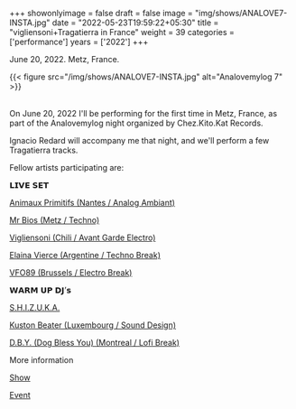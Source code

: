 +++
showonlyimage = false
draft = false
image = "img/shows/ANALOVE7-INSTA.jpg"
date = "2022-05-23T19:59:22+05:30"
title = "vigliensoni+Tragatierra in France"
weight = 39
categories = ['performance']
years = ['2022']
+++

June 20, 2022. Metz, France.

<!--more-->

{{< figure src="/img/shows/ANALOVE7-INSTA.jpg" alt="Analovemylog 7" >}}
<br><br>

On June 20, 2022 I'll be performing for the first time in Metz, France, as part of the Analovemylog night organized by Chez.Kito.Kat Records.

Ignacio Redard will accompany me that night, and we'll perform a few Tragatierra tracks.

Fellow artists participating are:

𝗟𝗜𝗩𝗘 𝗦𝗘𝗧

[Animaux Primitifs (Nantes / Analog Ambiant)](https://chezkitokatrecords.bandcamp.com/track/animaux-primitifs-medusozoa)

[Mr Bios (Metz / Techno)](https://soundcloud.com/mr-bios-1)

[Vigliensoni (Chili / Avant Garde Electro)](https://soundcloud.com/vigliensoni)

[Elaina Vierce (Argentine / Techno Break)](https://soundcloud.com/ela_s)

[VFO89 (Brussels / Electro Break)](https://soundcloud.com/vfo89)

𝗪𝗔𝗥𝗠 𝗨𝗣 𝗗𝗝’𝘀

[S.H.I.Z.U.K.A.](https://soundcloud.com/s-h-i-z-u-k-a)

[Kuston Beater (Luxembourg / Sound Design)](https://soundcloud.com/kuston-beater)

[D.B.Y. (Dog Bless You) (Montreal / Lofi Break)](https://soundcloud.com/…/n10-as-vortex-il-cibo-by-d-b-y)

More information

[Show](https://laerogare.fr/programmation/analove-my-log-electro-party-7/)

[Event](https://www.facebook.com/events/481926053710375/)



